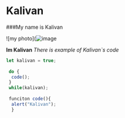 # Kalivan

###My name is Kalivan


![my photo](![image](https://user-images.githubusercontent.com/129613512/229303132-597d01cf-889a-4668-b75a-3bf47e269e43.png)

**Im Kalivan**
*There is example of Kalivan`s code*
```javascript
let kalivan = true;
  
 do {
  code();
 }
 while(kalivan);
 
 funciton code(){
  alert("Kalivan");
  }
  ```
